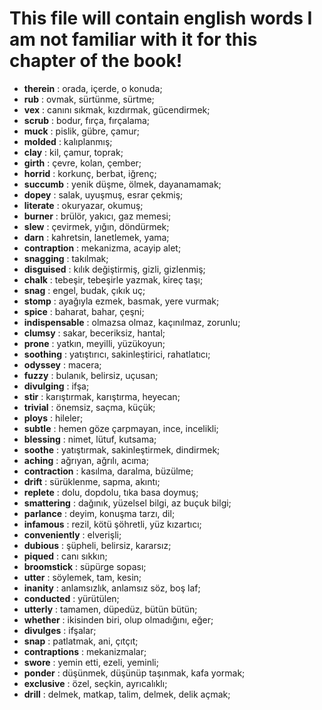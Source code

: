 # This file will contain english words I am not familiar with it for this chapter of the book!
 
 - **therein** : orada, içerde, o konuda;
 - **rub** : ovmak, sürtünme, sürtme;
 - **vex** : canını sıkmak, kızdırmak, gücendirmek;
 - **scrub** : bodur, fırça, fırçalama;
 - **muck** : pislik, gübre, çamur;
 - **molded** : kalıplanmış;
 - **clay** : kil, çamur, toprak;
 - **girth** : çevre, kolan, çember;
 - **horrid** : korkunç, berbat, iğrenç;
 - **succumb** : yenik düşme, ölmek, dayanamamak;
 - **dopey** : salak, uyuşmuş, esrar çekmiş;
 - **literate** : okuryazar, okumuş;
 - **burner** : brülör, yakıcı, gaz memesi; 
 - **slew** : çevirmek, yığın, döndürmek;
 - **darn** : kahretsin, lanetlemek, yama;
 - **contraption** : mekanizma, acayip alet;
 - **snagging** : takılmak;
 - **disguised** : kılık değiştirmiş, gizli, gizlenmiş;
 - **chalk** : tebeşir, tebeşirle yazmak, kireç taşı;
 - **snag** : engel, budak, çıkık uç;
 - **stomp** : ayağıyla ezmek, basmak, yere vurmak;
 - **spice** : baharat, bahar, çeşni;
 - **indispensable** : olmazsa olmaz, kaçınılmaz, zorunlu;
 - **clumsy** : sakar, beceriksiz, hantal;
 - **prone** : yatkın, meyilli, yüzükoyun;
 - **soothing** : yatıştırıcı, sakinleştirici, rahatlatıcı;
 - **odyssey** : macera;
 - **fuzzy** : bulanık, belirsiz, uçusan;
 - **divulging** : ifşa;
 - **stir** : karıştırmak, karıştırma, heyecan;
 - **trivial** : önemsiz, saçma, küçük;
 - **ploys** : hileler;
 - **subtle** : hemen göze çarpmayan, ince, incelikli;
 - **blessing** : nimet, lütuf, kutsama;
 - **soothe** : yatıştırmak, sakinleştirmek, dindirmek;
 - **aching** : ağrıyan, ağrılı, acıma;
 - **contraction** : kasılma, daralma, büzülme;
 - **drift** : sürüklenme, sapma, akıntı;
 - **replete** : dolu, dopdolu, tıka basa doymuş;
 - **smattering** : dağınık, yüzelsel bilgi, az buçuk bilgi;
 - **parlance** : deyim, konuşma tarzı, dil;
 - **infamous** : rezil, kötü şöhretli, yüz kızartıcı;
 - **conveniently** : elverişli;
 - **dubious** : şüpheli, belirsiz, kararsız;
 - **piqued** : canı sıkkın;
 - **broomstick** : süpürge sopası;
 - **utter** : söylemek, tam, kesin;
 - **inanity** : anlamsızlık, anlamsız söz, boş laf;
 - **conducted** : yürütülen;
 - **utterly** : tamamen, düpedüz, bütün bütün;
 - **whether** : ikisinden biri, olup olmadığını, eğer;
 - **divulges** : ifşalar;
 - **snap** : patlatmak, ani, çıtçıt;
 - **contraptions** : mekanizmalar;
 - **swore** : yemin etti, ezeli, yeminli;
 - **ponder** : düşünmek, düşünüp taşınmak, kafa yormak;
 - **exclusive** : özel, seçkin, ayrıcalıklı;
 - **drill** : delmek, matkap, talim, delmek, delik açmak;